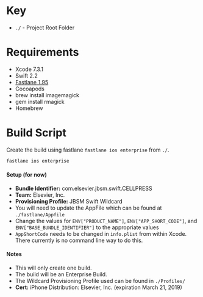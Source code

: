 
# Key
- `./` - Project Root Folder

# Requirements
- Xcode 7.3.1
- Swift 2.2
- [Fastlane 1.95]
- Cocoapods
- brew install imagemagick
- gem install rmagick
- Homebrew

# Build Script
Create the build using fastlane `fastlane ios enterprise` from `./`.

```sh
fastlane ios enterprise
```

#### Setup (for now)
- **Bundle Identifier:** com.elsevier.jbsm.swift.CELLPRESS
- **Team:** Elsevier, Inc.
- **Provisioning Profile:** JBSM Swift Wildcard
- You will need to update the AppFile which can be found at `./fastlane/Appfile`
- Change the values for `ENV["PRODUCT_NAME"]`, `ENV["APP_SHORT_CODE"]`, and `ENV["BASE_BUNDLE_IDENTIFIER"]` to the appropriate values
-  `AppShortCode` needs to be changed in `info.plist` from within Xcode. There currently is no command line way to do this.

#### Notes
- This will only create one build.
- The build will be an Enterprise Build.
- The Wildcard Provisioning Profile used can be found in `./Profiles/`
- **Cert:** iPhone Distribution: Elsevier, Inc. (expiration March 21, 2019)

[//]: Links
[Fastlane 1.95]: <https://fastlane.tools>
